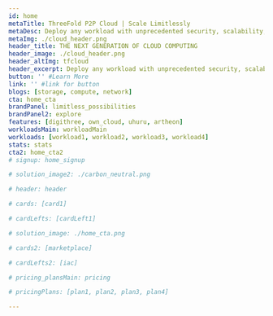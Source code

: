 ```yaml
---
id: home
metaTitle: ThreeFold P2P Cloud | Scale Limitlessly
metaDesc: Deploy any workload with unprecedented security, scalability, and eﬃciency, on a fully comprehensive peer-to-peer digital infrastructure. Discover a cloud like no other
metaImg: ./cloud_header.png
header_title: THE NEXT GENERATION OF CLOUD COMPUTING
header_image: ./cloud_header.png
header_altImg: tfcloud
header_excerpt: Deploy any workload with unprecedented security, scalability, and eﬃciency, on a fully comprehensive peer-to-peer digital infrastructure. Discover a cloud like no other
button: '' #Learn More
link: '' #link for button
blogs: [storage, compute, network]
cta: home_cta
brandPanel: limitless_possibilities
brandPanel2: explore
features: [digithree, own_cloud, uhuru, artheon]
workloadsMain: workloadMain
workloads: [workload1, workload2, workload3, workload4]
stats: stats
cta2: home_cta2
# signup: home_signup

# solution_image2: ./carbon_neutral.png

# header: header

# cards: [card1]

# cardLefts: [cardLeft1]

# solution_image: ./home_cta.png

# cards2: [marketplace]

# cardLefts2: [iac]

# pricing_plansMain: pricing

# pricingPlans: [plan1, plan2, plan3, plan4]

---
```

